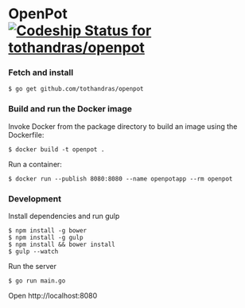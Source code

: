 OpenPot [![Codeship Status for tothandras/openpot](https://codeship.com/projects/.../status?branch=master)](https://codeship.com/projects/...)
==

### Fetch and install

`$ go get github.com/tothandras/openpot`

### Build and run the Docker image

Invoke Docker from the package directory to build an image using the Dockerfile:

`$ docker build -t openpot .`

Run a container:

`$ docker run --publish 8080:8080 --name openpotapp --rm openpot`

### Development

Install dependencies and run gulp
```
$ npm install -g bower
$ npm install -g gulp
$ npm install && bower install
$ gulp --watch
```

Run the server

`$ go run main.go`

Open http://localhost:8080
